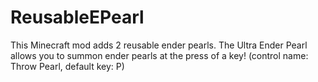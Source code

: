 # ReusableEPearl
This Minecraft mod adds 2 reusable ender pearls.
The Ultra Ender Pearl allows you to summon ender pearls at the press of a key! (control name: Throw Pearl, default key: P)

